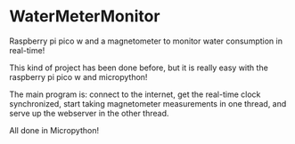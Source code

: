 # WaterMeterMonitor
Raspberry pi pico w and a magnetometer to monitor water consumption in real-time!

This kind of project has been done before, but it is really easy with the raspberry pi pico w and micropython!

The main program is: connect to the internet, get the real-time clock synchronized, start taking magnetometer measurements in one thread, and serve up the webserver in the other thread.

All done in Micropython!
